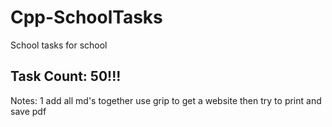 # Cpp-SchoolTasks
School tasks for school

## Task Count: 50!!!

Notes: 1
    add all md's together use grip to get a website then try to print and save pdf

